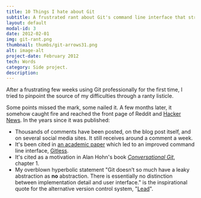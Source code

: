 ```yaml
---
title: 10 Things I hate about Git
subtitle: A frustrated rant about Git's command line interface that struck a nerve and went viral.
layout: default
modal-id: 3
date: 2012-02-01
img: git-rant.png
thumbnail: thumbs/git-arrows31.png
alt: image-alt
project-date: February 2012
tech: Words
category: Side project.
description: 
---
```

After a frustrating few weeks using Git professionally for the first time, I tried to pinpoint the source of my difficulties through a ranty listicle. 

Some points missed the mark, some nailed it. A few months later, it somehow caught fire and reached the front page of Reddit and [Hacker News](https://news.ycombinator.com/item?id=4340047). In the years since it was published:

* Thousands of comments have been posted, on the blog post itself, and on several social media sites. It still receives around a comment a week.
* It's been cited in [an academic paper](https://dl.acm.org/citation.cfm?doid=2983990.2984018) which led to an improved command line interface, [Gitless](http://gitless.com/).
* It's cited as a motivation in Alan Hohn's book *[Conversational Git](http://blog.anvard.org/conversational-git/chapter-01.html)*, chapter 1.
* My overblown hyperbolic statement "Git doesn’t so much have a leaky abstraction as **no** abstraction. There is essentially no distinction between implementation detail and user interface." is the inspirational quote for the alternative version control system, "[Lead](https://github.com/lead-scm/pb)".